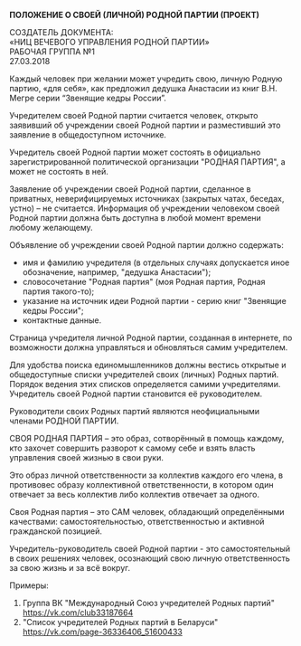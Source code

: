 **ПОЛОЖЕНИЕ О СВОЕЙ (ЛИЧНОЙ) РОДНОЙ ПАРТИИ (ПРОЕКТ)**

СОЗДАТЕЛЬ ДОКУМЕНТА:<br>
«НИЦ ВЕЧЕВОГО УПРАВЛЕНИЯ РОДНОЙ ПАРТИИ»<br>
РАБОЧАЯ ГРУППА №1<br>
27.03.2018

Каждый человек при желании может учредить свою, личную Родную партию, «для себя», как предложил дедушка Анастасии из книг В.Н. Мегре серии “Звенящие кедры России”.

Учредителем своей Родной партии считается человек, открыто заявивший об учреждении своей Родной партии и разместивший это заявление в общедоступном источнике.

Учредитель своей Родной партии может состоять в официально зарегистрированной политической организации "РОДНАЯ ПАРТИЯ", а может не состоять в ней.

Заявление об учреждении своей Родной партии, сделанное в приватных, неверифицируемых источниках (закрытых чатах, беседах, устно) – не считается. Информация об учреждении человеком своей Родной партии должна быть доступна в любой момент времени любому желающему.

Объявление об учреждении своей Родной партии должно содержать:
* имя и фамилию учредителя (в отдельных случаях допускается иное обозначение, например, "дедушка Анастасии");
* словосочетание "Родная партия" (моя Родная партия, Родная партия такого-то);
* указание на источник идеи Родной партии - серию книг "Звенящие кедры России";
* контактные данные.

Страница учредителя личной Родной партии, созданная в интернете, по возможности должна управляться и обновляться самим учредителем.

Для удобства поиска единомышленников должны вестись открытые и общедоступные списки учредителей своих (личных) Родных партий. Порядок ведения этих списков определяется самими учредителями. Учредитель своей Родной партии становится её руководителем.

Руководители своих Родных партий являются неофициальными членами РОДНОЙ ПАРТИИ.

СВОЯ РОДНАЯ ПАРТИЯ – это образ, сотворённый в помощь каждому, кто захочет совершить разворот к самому себе и взять власть управления своей жизнью в свои руки.

Это образ личной ответственности за коллектив каждого его члена, в противовес образу коллективной ответственности, в котором один отвечает за весь коллектив либо коллектив отвечает за одного.

Своя Родная партия – это САМ человек, обладающий определёнными качествами: самостоятельностью, ответственностью и активной гражданской позицией.

Учредитель-руководитель своей Родной партии - это самостоятельный в своих решениях человек, осознающий свою личную ответственность за свою жизнь и за всё вокруг.

Примеры:
1. Группа ВК "Международный Союз учредителей Родных партий" https://vk.com/club33187664
2. "Список учредителей Родных партий в Беларуси"  https://vk.com/page-36336406_51600433
